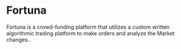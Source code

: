 # Fortuna
Fortuna is a crowd-funding platform that utilizes a custom written algorithmic trading platform to make orders and analyze the Market changes.. 
